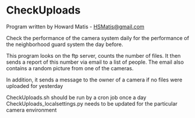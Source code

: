 CheckUploads
============

Program written by Howard Matis - HSMatis@gmail.com

Check the performance of the camera system daily for the performance of the neighborhood guard system the day before.

This program looks on the ftp server, counts the number of files.  It then sends a report of this number via email
to a list of people.  The email also contains a random picture from one of the cameras.  

In addition, it sends a message to the owner of a camera if no files were uploaded for yesterday


CheckUploads.sh should be run by a cron job once a day
CheckUploads_localsettings.py needs to be updated for the particular camera environment
